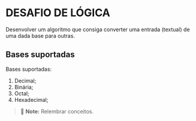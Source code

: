 # DESAFIO DE LÓGICA

Desenvolver um algoritmo que consiga converter uma entrada (textual) de uma dada base para outras.

## Bases suportadas

Bases suportadas:
1. Decimal;
2. Binária;
3. Octal;
4. Hexadecimal;

> :memo: **Note:** Relembrar conceitos.